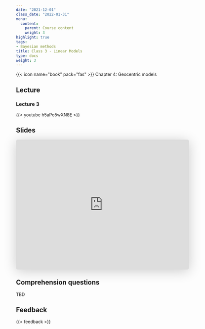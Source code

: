 ```yaml
---
date: "2021-12-01"
class_date: "2022-01-31"
menu:
  content:
    parent: Course content
    weight: 3
highlight: true
tags:
- Bayesian methods
title: Class 3 - Linear Models
type: docs
weight: 3
---
```


{{< icon name="book" pack="fas" >}} Chapter 4: Geocentric models

<!--more-->

## Lecture

### Lecture 3

{{< youtube h5aPo5wXN8E >}}

## Slides

<iframe class="speakerdeck-iframe" frameborder="0" src="https://speakerdeck.com/player/c81fda5d72c54127935b83201d31c2c0" title="L03 Statistical Rethinking Winter 2019" allowfullscreen="true" mozallowfullscreen="true" webkitallowfullscreen="true" style="border: 0px; background: padding-box padding-box rgba(0, 0, 0, 0.1); margin: 0px; padding: 0px; border-radius: 6px; box-shadow: rgba(0, 0, 0, 0.2) 0px 5px 40px; width: 560px; height: 420px;" data-ratio="1.3333333333333333"></iframe>

## Comprehension questions

TBD

## Feedback

{{< feedback >}}
